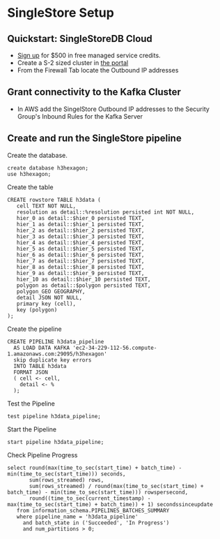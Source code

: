 # SingleStore Setup


## Quickstart: SingleStoreDB Cloud
- [Sign up][try-free] for $500 in free managed service credits.
- Create a S-2 sized cluster in [the portal][portal]
- From the Firewall Tab locate the Outbound IP addresses
 
## Grant connectivity to the Kafka Cluster 
- In AWS add the SingelStore Outbound IP addresses to the Security Group's Inbound Rules for the Kafka Server 

## Create and run the SingleStore pipeline
Create the database.  
```
create database h3hexagon;
use h3hexagon;
```
Create the table
```
CREATE rowstore TABLE h3data (
   cell TEXT NOT NULL,
   resolution as detail::%resolution persisted int NOT NULL, 
   hier_0 as detail::$hier_0 persisted TEXT, 
   hier_1 as detail::$hier_1 persisted TEXT, 
   hier_2 as detail::$hier_2 persisted TEXT, 
   hier_3 as detail::$hier_3 persisted TEXT, 
   hier_4 as detail::$hier_4 persisted TEXT, 
   hier_5 as detail::$hier_5 persisted TEXT, 
   hier_6 as detail::$hier_6 persisted TEXT, 
   hier_7 as detail::$hier_7 persisted TEXT, 
   hier_8 as detail::$hier_8 persisted TEXT, 
   hier_9 as detail::$hier_9 persisted TEXT, 
   hier_10 as detail::$hier_10 persisted TEXT, 
   polygon as detail::$polygon persisted TEXT,
   polygon_GEO GEOGRAPHY,
   detail JSON NOT NULL,
   primary key (cell),
   key (polygon)
);
```
Create the pipeline
```
CREATE PIPELINE h3data_pipeline
  AS LOAD DATA KAFKA 'ec2-34-229-112-56.compute-1.amazonaws.com:29095/h3hexagon'
  skip duplicate key errors
  INTO TABLE h3data
  FORMAT JSON
  ( cell <- cell,
    detail <- %
  );
```
Test the Pipeline
```
test pipeline h3data_pipeline;
```
Start the Pipeline
```
start pipeline h3data_pipeline;
```
Check Pipeline Progress
```
select round(max(time_to_sec(start_time) + batch_time) - min(time_to_sec(start_time))) seconds,
       sum(rows_streamed) rows,
       sum(rows_streamed) / round(max(time_to_sec(start_time) + batch_time) - min(time_to_sec(start_time))) rowspersecond,
       round((time_to_sec(current_timestamp) - max(time_to_sec(start_time) + batch_time)) + 1) secondssinceupdate
   from information_schema.PIPELINES_BATCHES_SUMMARY 
   where pipeline_name = 'h3data_pipeline' 
     and batch_state in ('Succeeded', 'In Progress') 
     and num_partitions > 0;
```


[try-free]: https://www.singlestore.com/try-free/
[portal]: https://portal.singlestore.com/